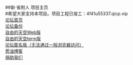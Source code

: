##新·省附人 项目主页<br>
#希望大家支持本项目。项目工程已竣工：4f41u55337.qicp.vip
<br><a href="http://4f41u55337.qicp.vip/">论坛首页</a><br>
<a href="https://sf-er.github.io/sferbackup/">论坛备份</a><br>
<a href="https://sf-er.github.io/freebbs">自由的天空Web版</a><br>
<a href="telnet://4f41u55337.qicp.vip:45090">自由的天空term版</a><br>
<a href="http://gx6vlbrq7kizkddzc22oeytyymbx622qgqljicv2p2lfdfm5htxyr3yd.onion">论坛匿名版（无法通过一般浏览器访问）</a><br>
<a href="http://4f41u55337.qicp.vip/blog">葱油博客</a><br>
<a href="https://sf-er.github.io/donate">捐助我们</a>
